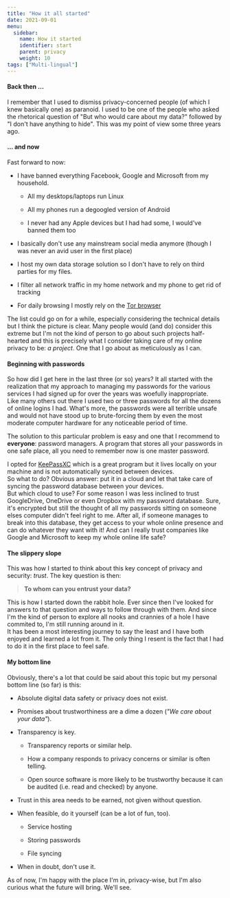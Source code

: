 ```yaml
---
title: "How it all started"
date: 2021-09-01
menu:
  sidebar:
    name: How it started
    identifier: start
    parent: privacy
    weight: 10
tags: ["Multi-lingual"]
---
```


#### Back then ...

I remember that I used to dismiss privacy-concerned people (of which I knew basically one)
as paranoid. I used to be one of the people who asked the rhetorical question of "But who 
would care about my data?" followed by "I don't have anything to hide". This was my point 
of view some three years ago.

#### ... and now

Fast forward to now: 

- I have banned everything Facebook, Google and Microsoft from my household.

  - All my desktops/laptops run Linux

  - All my phones run a degoogled version of Android

  - I never had any Apple devices but I had had some, I would've banned them too

- I basically don't use any mainstream social media anymore (though I was never an avid 
  user in the first place)

- I host my own data storage solution so I don't have to rely on third parties for my 
  files. 

- I filter all network traffic in my home network and my phone to get rid of tracking 

- For daily browsing I mostly rely on the [Tor browser](https://www.torproject.org/)

The list could go on for a while, especially considering the technical details but I think
the picture is clear. Many people would (and do) consider this extreme but I'm not the 
kind of person to go about such projects half-hearted and this is precisely what I
consider taking care of my online privacy to be: *a project*. One that I go about as 
meticulously as I can.

#### Beginning with passwords

So how did I get here in the last three (or so) years? It all started with the realization
that my approach to managing my passwords for the various services I had signed up for 
over the years was woefully inappropriate.  
Like many others out there I used two or three passwords for all the dozens of online logins I had. What's more, the passwords were all 
terrible unsafe and would not have stood up to brute-forcing them by even the most 
moderate computer hardware for any noticeable period of time.  

The solution to this particular problem is easy and one that I recommend to **everyone**: 
password managers. A program that stores all your passwords in one safe place, all you 
need to remember now is one master password.

I opted for [KeePassXC](https://keepassxc.org) which is a great program but it lives 
locally on your machine and is not automatically synced between devices.  
So what to do? 
Obvious answer: put it in a cloud and let that take care of syncing the password database 
between your devices.  
But which cloud to use? For some reason I was less inclined to trust
GoogleDrive, OneDrive or even Dropbox with my password database. Sure, it's encrypted but
still the thought of all my passwords sitting on someone elses computer didn't feel 
right to me. After all, if someone manages to break into this database, they get access 
to your whole online presence and can do whatever they want with it! And can I really 
trust companies like Google and Microsoft to keep my whole online life safe?

#### The slippery slope

This was how I started to think about this key concept of privacy and security: *trust*. The key question is then:

> **To whom can you entrust your data?**

This is how I started down the rabbit hole. Ever since then I've looked for answers to 
that question and ways to follow through with them. And since I'm the kind of person to 
explore all nooks and crannies of a hole I have commited to, I'm still running around in it.  
It has been a most interesting journey to say the least and I have both enjoyed and 
learned a lot from it. The only thing I resent is the fact that I had to do it in the 
first place to feel safe.

#### My bottom line

Obviously, there's a lot that could be said about this topic but my personal bottom line (so far) is this:

- Absolute digital data safety or privacy does not exist.

- Promises about trustworthiness are a dime a dozen (*"We care about your data"*).

- Transparency is key.
  - Transparency reports or similar help.

  - How a company responds to privacy concerns or similar is often telling.

  - Open source software is more likely to be trustworthy because it can be audited (i.e. 
    read and checked) by anyone.

- Trust in this area needs to be earned, not given without question.

- When feasible, do it yourself (can be a lot of fun, too).
  - Service hosting

  - Storing passwords

  - File syncing

- When in doubt, don't use it.

As of now, I'm happy with the place I'm in, privacy-wise, but I'm also curious what the 
future will bring. We'll see.
